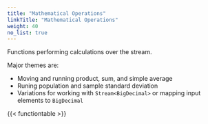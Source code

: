 ```yaml
---
title: "Mathematical Operations"
linkTitle: "Mathematical Operations"
weight: 40
no_list: true
---
```


Functions performing calculations over the stream.

Major themes are:

* Moving and running product, sum, and simple average
* Runing population and sample standard deviation
* Variations for working with `Stream<BigDecimal>` or mapping input elements to `BigDecimal`

{{< functiontable >}}